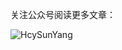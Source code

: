 关注公众号阅读更多文章： 

![HcySunYang](https://user-images.githubusercontent.com/14146560/103476829-08354580-4df4-11eb-82ad-353b9d9d0dc5.jpg)
